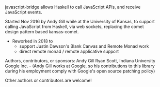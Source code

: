 javascript-bridge allows Haskell to call JavaScript APIs, and
receive JavaScript events. 

Started Nov 2016 by Andy Gill while at the University of Kansas,
to support calling JavaScript from Haskell, via web sockets,
replacing the comet design pattern based kansas-comet.

 - Reworked in 2018 to
    - support Justin Dawson's Blank Canvas and Remote Monad work
    - direct remote monad / remote applicative support
 
Authors, contributors, or sponsors:
  Andy Gill
  Ryan Scott, Indiana University
  Google Inc.
    - (Andy Gill works at Google, so his contributions to this library during
       his employment comply with Google's open source patching policy)

Other authors or contributors are welcome!
